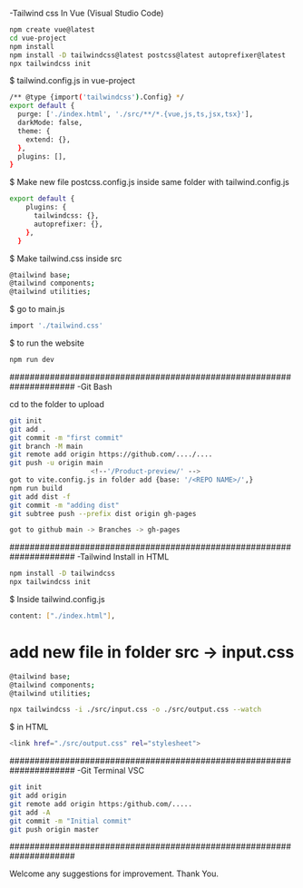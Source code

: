 -Tailwind css In Vue (Visual Studio Code)

```sh
npm create vue@latest
cd vue-project
npm install
npm install -D tailwindcss@latest postcss@latest autoprefixer@latest
npx tailwindcss init
```

$ tailwind.config.js in vue-project
```sh
/** @type {import('tailwindcss').Config} */
export default {
  purge: ['./index.html', './src/**/*.{vue,js,ts,jsx,tsx}'],
  darkMode: false,
  theme: {
    extend: {},
  },
  plugins: [],
}
```

$ Make new file postcss.config.js inside same folder with tailwind.config.js
```sh
export default {
    plugins: {
      tailwindcss: {},
      autoprefixer: {},
    },
  }
```

$ Make tailwind.css inside src
```sh
@tailwind base;
@tailwind components;
@tailwind utilities;
```

$ go to main.js
```sh
import './tailwind.css'
```

$ to run the website
```sh
npm run dev
```

#####################################################################
-Git Bash

cd to the folder to upload
```sh
git init
git add .
git commit -m "first commit"
git branch -M main
git remote add origin https://github.com/..../....
git push -u origin main
					<!--'/Product-preview/' -->
got to vite.config.js in folder add {base: '/<REPO NAME>/',} 
npm run build 
git add dist -f
git commit -m "adding dist"
git subtree push --prefix dist origin gh-pages

got to github main -> Branches -> gh-pages
```

#####################################################################
-Tailwind Install in HTML

```sh
npm install -D tailwindcss
npx tailwindcss init
```
$ Inside tailwind.config.js
```sh
content: ["./index.html"],
```
# add new file in folder src -> input.css 
```sh
@tailwind base;
@tailwind components;
@tailwind utilities;
```
```sh
npx tailwindcss -i ./src/input.css -o ./src/output.css --watch
```
$ in HTML
```sh
<link href="./src/output.css" rel="stylesheet">
```
#####################################################################
-Git Terminal VSC
```sh
git init 
git add origin
git remote add origin https:/github.com/.....
git add -A
git commit -m "Initial commit"
git push origin master
```

#####################################################################


Welcome any suggestions for improvement. Thank You.
